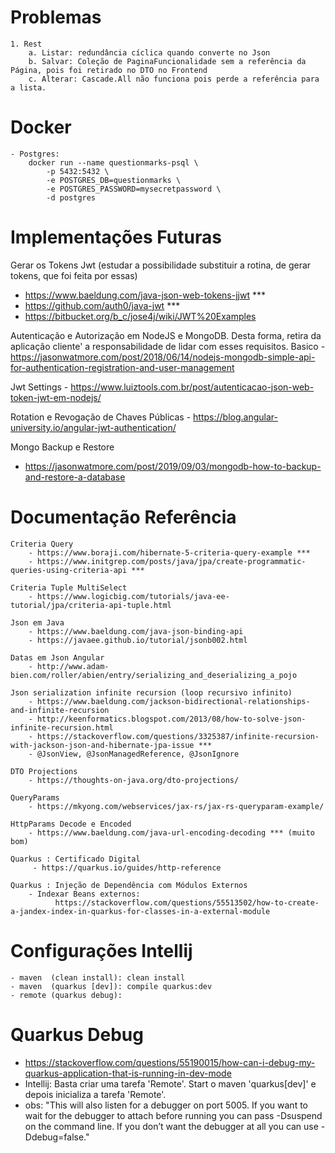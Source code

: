 # Problemas

    1. Rest 
        a. Listar: redundância cíclica quando converte no Json
        b. Salvar: Coleção de PaginaFuncionalidade sem a referência da Página, pois foi retirado no DTO no Frontend
        c. Alterar: Cascade.All não funciona pois perde a referência para a lista.


# Docker

    - Postgres:
        docker run --name questionmarks-psql \
            -p 5432:5432 \
            -e POSTGRES_DB=questionmarks \
            -e POSTGRES_PASSWORD=mysecretpassword \
            -d postgres 



# Implementações Futuras

 Gerar os Tokens Jwt (estudar a possibilidade substituir a rotina, de gerar tokens, que foi feita por essas)
   - https://www.baeldung.com/java-json-web-tokens-jjwt ***
   - https://github.com/auth0/java-jwt ***
   - https://bitbucket.org/b_c/jose4j/wiki/JWT%20Examples

 Autenticação e Autorização em NodeJS e MongoDB. Desta forma, retira da aplicação cliente' a responsabilidade de lidar com esses requisitos. 
   Basico
    - https://jasonwatmore.com/post/2018/06/14/nodejs-mongodb-simple-api-for-authentication-registration-and-user-management
   
   Jwt Settings
    - https://www.luiztools.com.br/post/autenticacao-json-web-token-jwt-em-nodejs/
    
   Rotation e Revogação de Chaves Públicas
    - https://blog.angular-university.io/angular-jwt-authentication/ 
    
 
 Mongo
  Backup e Restore
   - https://jasonwatmore.com/post/2019/09/03/mongodb-how-to-backup-and-restore-a-database

    

# Documentação Referência

    Criteria Query
        - https://www.boraji.com/hibernate-5-criteria-query-example *** 
        - https://www.initgrep.com/posts/java/jpa/create-programmatic-queries-using-criteria-api ***
    
    Criteria Tuple MultiSelect
        - https://www.logicbig.com/tutorials/java-ee-tutorial/jpa/criteria-api-tuple.html
    
    Json em Java
        - https://www.baeldung.com/java-json-binding-api
        - https://javaee.github.io/tutorial/jsonb002.html
        
    Datas em Json Angular
        - http://www.adam-bien.com/roller/abien/entry/serializing_and_deserializing_a_pojo
    
    Json serialization infinite recursion (loop recursivo infinito)
        - https://www.baeldung.com/jackson-bidirectional-relationships-and-infinite-recursion
        - http://keenformatics.blogspot.com/2013/08/how-to-solve-json-infinite-recursion.html
        - https://stackoverflow.com/questions/3325387/infinite-recursion-with-jackson-json-and-hibernate-jpa-issue ***
        - @JsonView, @JsonManagedReference, @JsonIgnore
        
    DTO Projections
        - https://thoughts-on-java.org/dto-projections/
    
    QueryParams
        - https://mkyong.com/webservices/jax-rs/jax-rs-queryparam-example/
    
    HttpParams Decode e Encoded 
        - https://www.baeldung.com/java-url-encoding-decoding *** (muito bom)
    
    Quarkus : Certificado Digital
         - https://quarkus.io/guides/http-reference
         
    Quarkus : Injeção de Dependência com Módulos Externos
        - Indexar Beans externos: 
              https://stackoverflow.com/questions/55513502/how-to-create-a-jandex-index-in-quarkus-for-classes-in-a-external-module   
    


# Configurações Intellij
    - maven  (clean install): clean install
    - maven  (quarkus [dev]): compile quarkus:dev
    - remote (quarkus debug):   

# Quarkus Debug
   - https://stackoverflow.com/questions/55190015/how-can-i-debug-my-quarkus-application-that-is-running-in-dev-mode
   - Intellij: Basta criar uma tarefa 'Remote'. Start o maven 'quarkus[dev]' e depois inicializa a tarefa 'Remote'.
   - obs: "This will also listen for a debugger on port 5005. If you want to wait for the debugger to attach before 
            running you can pass -Dsuspend on the command line. If you don’t want the debugger at all you can use -Ddebug=false."



   
